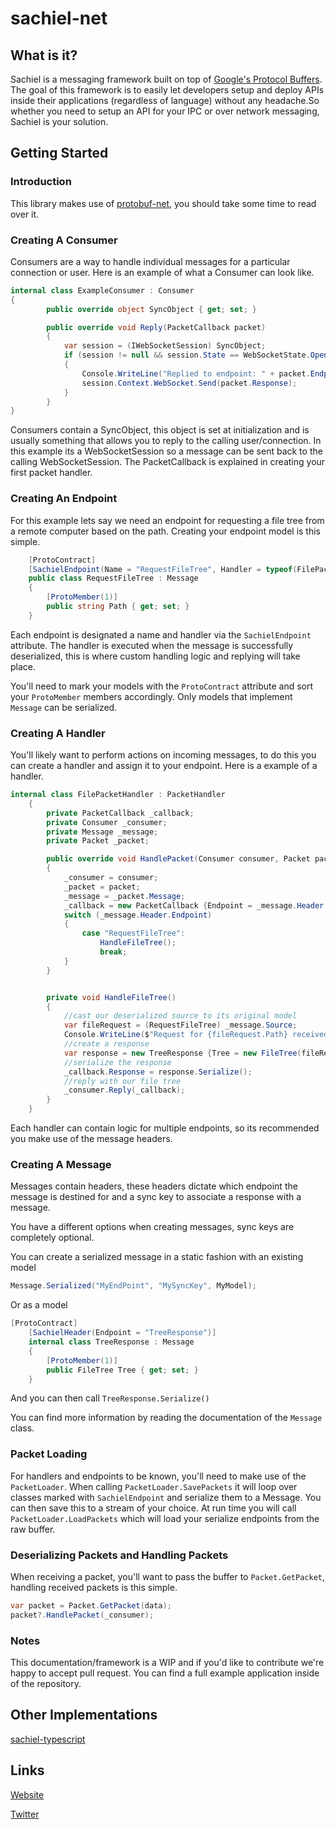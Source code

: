 # sachiel-net

## What is it?

Sachiel is a messaging framework built on top of [Google's Protocol Buffers](https://developers.google.com/protocol-buffers/). The goal of this framework is to easily let developers setup and deploy APIs inside their applications (regardless of language) without any headache.So whether you need to setup an API for your IPC or over network messaging, Sachiel is your solution.


## Getting Started 

### Introduction

This library makes use of [protobuf-net](https://github.com/mgravell/protobuf-net), you should take some time to read over it.


### Creating A Consumer 

Consumers are a way to handle individual messages for a particular connection or user. Here is an example of what a Consumer can look like.

```csharp
internal class ExampleConsumer : Consumer
{
        public override object SyncObject { get; set; }

        public override void Reply(PacketCallback packet)
        {
            var session = (IWebSocketSession) SyncObject;
            if (session != null && session.State == WebSocketState.Open)
            {
                Console.WriteLine("Replied to endpoint: " + packet.Endpoint);
                session.Context.WebSocket.Send(packet.Response);
            }
        }
}
```

Consumers contain a SyncObject, this object is set at initialization and is usually something that allows you to reply to the calling user/connection. In this example its a WebSocketSession so a message can be sent back to the calling WebSocketSession. The PacketCallback is explained in creating your first packet handler.


### Creating An Endpoint

For this example lets say we need an endpoint for requesting a file tree from a remote computer based on the path. Creating your endpoint model is this simple.

```csharp
    [ProtoContract]
    [SachielEndpoint(Name = "RequestFileTree", Handler = typeof(FilePacketHandler))]
    public class RequestFileTree : Message
    {
        [ProtoMember(1)]
        public string Path { get; set; }
    }
```

Each endpoint is designated a name and handler via the ```SachielEndpoint``` attribute. The handler is executed when the message is successfully deserialized, this is where custom handling logic and replying will take place.

You'll need to mark your models with the ```ProtoContract``` attribute and sort your ```ProtoMember``` members accordingly. Only models that implement ```Message``` can be serialized.


### Creating A Handler

You'll likely want to perform actions on incoming messages, to do this you can create a handler and assign it to your endpoint. Here is a example of a handler.

```csharp
internal class FilePacketHandler : PacketHandler
    {
        private PacketCallback _callback;
        private Consumer _consumer;
        private Message _message;
        private Packet _packet;

        public override void HandlePacket(Consumer consumer, Packet packet)
        {
            _consumer = consumer;
            _packet = packet;
            _message = _packet.Message;
            _callback = new PacketCallback {Endpoint = _message.Header.Endpoint };
            switch (_message.Header.Endpoint)
            {
                case "RequestFileTree":
                    HandleFileTree();
                    break;
            }
        }


        private void HandleFileTree()
        {
            //cast our deserialized source to its original model
            var fileRequest = (RequestFileTree) _message.Source;
            Console.WriteLine($"Request for {fileRequest.Path} received");
            //create a response
            var response = new TreeResponse {Tree = new FileTree(fileRequest.Path)};
            //serialize the response
            _callback.Response = response.Serialize();
            //reply with our file tree
            _consumer.Reply(_callback);
        }
    }
```

Each handler can contain logic for multiple endpoints, so its recommended you make use of the message headers. 


### Creating A Message

Messages contain headers, these headers dictate which endpoint the message is destined for and a sync key to associate a response with a message. 

You have a different options when creating messages, sync keys are completely optional. 

You can create a serialized message in a static fashion with an existing model

```csharp
Message.Serialized("MyEndPoint", "MySyncKey", MyModel);
```

Or as a model

```csharp
[ProtoContract]
    [SachielHeader(Endpoint = "TreeResponse")]
    internal class TreeResponse : Message
    {
        [ProtoMember(1)]
        public FileTree Tree { get; set; }
    }
```

And you can then call ```TreeResponse.Serialize()```

You can find more information by reading the documentation of the ```Message``` class. 

### Packet Loading

For handlers and endpoints to be known, you'll need to make use of the ```PacketLoader```. When calling ```PacketLoader.SavePackets``` it will loop over classes marked with ```SachielEndpoint``` and serialize them to a Message. You can then save this to a stream of your choice. At run time you will call ```PacketLoader.LoadPackets``` which will load your serialize endpoints from the raw buffer.


### Deserializing Packets and Handling Packets

When receiving a packet, you'll want to pass the buffer to ```Packet.GetPacket```, handling received packets is this simple.

```csharp
var packet = Packet.GetPacket(data);
packet?.HandlePacket(_consumer);
```

### Notes

This documentation/framework is a WIP and if you'd like to contribute we're happy to accept pull request. You can find a full example application inside of the repository.


## Other Implementations 

[sachiel-typescript](https://github.com/RainwayApp/sachiel-ts)


## Links

[Website](https://rainway.io/)

[Twitter](https://twitter.com/rainwayapp)




